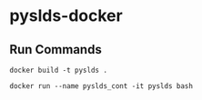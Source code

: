 # pyslds-docker

## Run Commands
`docker build -t pyslds .`

`docker run --name pyslds_cont -it pyslds bash`
